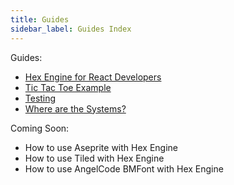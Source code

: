 ```yaml
---
title: Guides
sidebar_label: Guides Index
---
```


Guides:

- [Hex Engine for React Developers](/docs/hex-engine-for-react-devs)
- [Tic Tac Toe Example](/docs/tic-tac-toe-example)
- [Testing](/docs/testing)
- [Where are the Systems?](/docs/systems)

Coming Soon:

- How to use Aseprite with Hex Engine
- How to use Tiled with Hex Engine
- How to use AngelCode BMFont with Hex Engine
